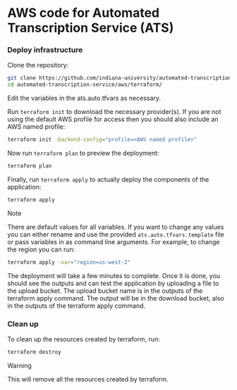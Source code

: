 # AWS code for Automated Transcription Service (ATS)
### Deploy infrastructure

Clone the repository:

```bash
git clone https://github.com/indiana-university/automated-transcription-service.git
cd automated-transcription-service/aws/terraform/
```

Edit the variables in the ats.auto.tfvars as necessary.

Run `terraform init` to download the necessary provider(s). If you are not using the default AWS profile for access then you should also include an AWS named profile:

```bash
terraform init -backend-config="profile=<AWS named profile>"
```

Now run `terraform plan` to preview the deployment:

```bash
terraform plan
```

Finally, run `terraform apply` to actually deploy the components of the application:

```bash
terraform apply
```

>[!NOTE]
>There are default values for all variables. If you want to change any values you can either rename and use the provided `ats.auto.tfvars.template` file or pass variables in as command line arguments. For example, to change the region you can run:

```bash
terraform apply -var="region=us-west-2"
```

The deployment will take a few minutes to complete. Once it is done, you should see the outputs and can test the application by uploading a file to the upload bucket. The upload bucket name is in the outputs of the terraform apply command. The output will be in the download bucket, also in the outputs of the terraform apply command.

### Clean up
To clean up the resources created by terraform, run:

```bash
terraform destroy
```
>[!WARNING]
>This will remove all the resources created by terraform.
